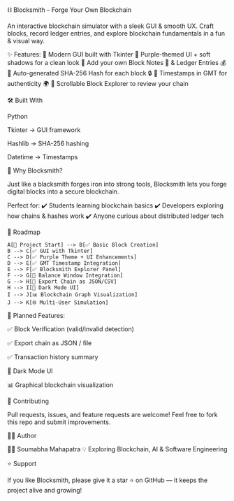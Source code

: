 ⛓️ Blocksmith – Forge Your Own Blockchain

An interactive blockchain simulator with a sleek GUI & smooth UX.
Craft blocks, record ledger entries, and explore blockchain fundamentals in a fun & visual way.

✨ Features:
🔹 Modern GUI built with Tkinter
🔹 Purple-themed UI + soft shadows for a clean look
🔹 Add your own Block Notes 📝 & Ledger Entries 💰
🔹 Auto-generated SHA-256 Hash for each block 🔒
🔹 Timestamps in GMT for authenticity 🌍
🔹 Scrollable Block Explorer to review your chain

🛠️ Built With

Python 

Tkinter → GUI framework

Hashlib → SHA-256 hashing

Datetime → Timestamps

🎯 Why Blocksmith?

Just like a blacksmith forges iron into strong tools,
Blocksmith lets you forge digital blocks into a secure blockchain.

Perfect for:
✔️ Students learning blockchain basics
✔️ Developers exploring how chains & hashes work
✔️ Anyone curious about distributed ledger tech

📜 Roadmap

    A[🚀 Project Start] --> B[✅ Basic Block Creation]
    B --> C[✅ GUI with Tkinter]
    C --> D[✅ Purple Theme + UI Enhancements]
    D --> E[✅ GMT Timestamp Integration]
    E --> F[✅ Blocksmith Explorer Panel]
    F --> G[🔄 Balance Window Integration]
    G --> H[📝 Export Chain as JSON/CSV]
    H --> I[🌙 Dark Mode UI]
    I --> J[📊 Blockchain Graph Visualization]
    J --> K[🌐 Multi-User Simulation]


🔮 Planned Features:

✅ Block Verification (valid/invalid detection)

✅ Export chain as JSON / file

✅ Transaction history summary

🌙 Dark Mode UI

📊 Graphical blockchain visualization

🤝 Contributing

Pull requests, issues, and feature requests are welcome!
Feel free to fork this repo and submit improvements.

🧑‍💻 Author

👨‍💻 Soumabha Mahapatra
💡 Exploring Blockchain, AI & Software Engineering

⭐ Support

If you like Blocksmith, please give it a star ⭐ on GitHub — it keeps the project alive and growing!

